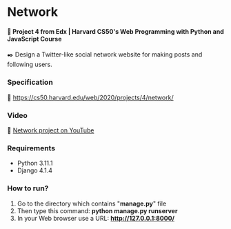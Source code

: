 # Network

#### 📘 Project 4 from Edx | Harvard CS50's Web Programming with Python and JavaScript Course

✒️ Design a Twitter-like social network website for making posts and following users.


### Specification

🚀 https://cs50.harvard.edu/web/2020/projects/4/network/

### Video

🚀 [Network project on YouTube](https://youtu.be/tz38JFWBWDY)

### Requirements

* Python 3.11.1
* Django 4.1.4

### How to run? 
1. Go to the directory which contains "__manage.py__" file
2. Then type this command: __python manage.py runserver__
3. In your Web browser use a URL: __http://127.0.0.1:8000/__
